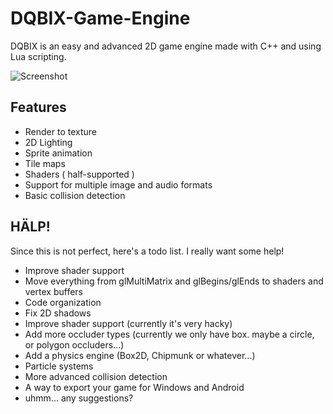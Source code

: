 DQBIX-Game-Engine
=====================================
DQBIX is an easy and advanced 2D game engine made with C++ and using Lua scripting.

![Screenshot](http://i.gyazo.com/6933cfb05715c88ca57941b0d8d9c2b2.png)

Features
-------------------------------------
  - Render to texture
  - 2D Lighting
  - Sprite animation
  - Tile maps
  - Shaders ( half-supported )
  - Support for multiple image and audio formats
  - Basic collision detection

HÄLP!
-------------------------------------
Since this is not perfect, here's a todo list. I really want some help!
  - Improve shader support
  - Move everything from glMultiMatrix and glBegins/glEnds to shaders and vertex buffers
  - Code organization
  - Fix 2D shadows
  - Improve shader support (currently it's very hacky)
  - Add more occluder types (currently we only have box. maybe a circle, or polygon occluders...)
  - Add a physics engine (Box2D, Chipmunk or whatever...)
  - Particle systems
  - More advanced collision detection
  - A way to export your game for Windows and Android
  - uhmm... any suggestions?
